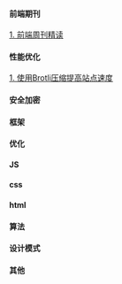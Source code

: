 
#### 前端期刊

[1. 前端周刊精读](https://github.com/dt-fe/weekly)


#### 性能优化
[1. 使用Brotli压缩提高站点速度](https://segmentfault.com/a/1190000009374437)


#### 安全加密


#### 框架


#### 优化


#### JS


#### css


#### html

#### 算法


#### 设计模式


#### 其他
